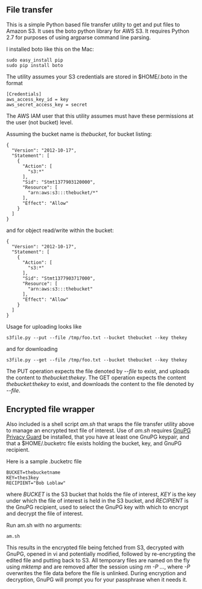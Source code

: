 
## File transfer

This is a simple Python based file transfer utility to get and put files to Amazon S3.  It uses the boto
python library for AWS S3.   It requires Python 2.7 for purposes of using argparse
command line parsing.

I installed boto like this on the Mac:

    sudo easy_install pip
    sudo pip install boto

The utility assumes your S3 credentials are stored in $HOME/.boto in the format

    [Credentials]
    aws_access_key_id = key
    aws_secret_access_key = secret

The AWS IAM user that this utility assumes must have these permissions at the user (not bucket) level.

Assuming the bucket name is _thebucket_, for bucket listing:

    {
      "Version": "2012-10-17",
      "Statement": [
        {
          "Action": [
            "s3:*"
          ],
          "Sid": "Stmt1377903120000",
          "Resource": [
            "arn:aws:s3:::thebucket/*"
          ],
          "Effect": "Allow"
        }
      ]
    }

and for object read/write within the bucket:

    {
      "Version": "2012-10-17",
      "Statement": [
        {
          "Action": [
            "s3:*"
          ],
          "Sid": "Stmt1377903717000",
          "Resource": [
            "arn:aws:s3:::thebucket"
          ],
          "Effect": "Allow"
        }
      ]
    }

Usage for uploading looks like

    s3file.py --put --file /tmp/foo.txt --bucket thebucket --key thekey

and for downloading

    s3file.py --get --file /tmp/foo.txt --bucket thebucket --key thekey

The PUT operation expects the file denoted by _--file_ to exist, and uploads the content to _thebucket:thekey_.
The GET operation expects the content _thebucket:thekey_ to exist, and downloads the content to the file denoted
by _--file_.

## Encrypted file wrapper

Also included is a shell script _am.sh_ that wraps the file transfer utility above to manage an encrypted text file of
interest.  Use of  _am.sh_ requires [GnuPG Privacy Guard](http://www.gnupg.org) be installed,
that you have at least one GnuPG keypair, and that a $HOME/.bucketrc file exists holding the bucket, key, and
GnuPG recipient.

Here is a sample .bucketrc file

    BUCKET=thebucketname
    KEY=thes3key
    RECIPIENT="Bob Loblaw"

where _BUCKET_ is the S3 bucket that holds the file of interest, _KEY_ is the key under which the file of
interest is held in the S3 bucket, and _RECIPIENT_ is the GnuPG recipient, used to select the
GnuPG key with which to encrypt and decrypt the file of interest.

Run am.sh with no arguments:

    am.sh

This results in the encrypted file being fetched from S3, decrypted with GnuPG, opened in vi and potentially
 modified, followed by
re-encrypting the edited file and putting back to S3.  All temporary files are named on the fly using
_mktemp_ and are removed after the session using _rm -P ..._, where _-P_ overwrites the file data before the file
is unlinked.  During encryption and decryption, GnuPG will prompt you for your passphrase when it needs it.